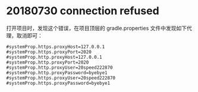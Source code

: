 # 20180730 connection refused

打开项目时，发现这个错误，在项目顶层的 gradle.properties 文件中发现如下代理，取消即可：

```shell
#systemProp.https.proxyHost=127.0.0.1
#systemProp.https.proxyPort=2020
#systemProp.http.proxyHost=127.0.0.1
#systemProp.http.proxyPort=2020
#systemProp.http.proxyUser=20speed222870
#systemProp.http.proxyPassword=byebye1
#systemProp.https.proxyUser=20speed222870
#systemProp.https.proxyPassword=byebye1
```

